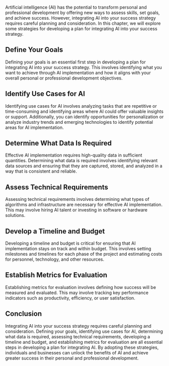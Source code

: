 
Artificial intelligence (AI) has the potential to transform personal and professional development by offering new ways to assess skills, set goals, and achieve success. However, integrating AI into your success strategy requires careful planning and consideration. In this chapter, we will explore some strategies for developing a plan for integrating AI into your success strategy.

Define Your Goals
-----------------

Defining your goals is an essential first step in developing a plan for integrating AI into your success strategy. This involves identifying what you want to achieve through AI implementation and how it aligns with your overall personal or professional development objectives.

Identify Use Cases for AI
-------------------------

Identifying use cases for AI involves analyzing tasks that are repetitive or time-consuming and identifying areas where AI could offer valuable insights or support. Additionally, you can identify opportunities for personalization or analyze industry trends and emerging technologies to identify potential areas for AI implementation.

Determine What Data Is Required
-------------------------------

Effective AI implementation requires high-quality data in sufficient quantities. Determining what data is required involves identifying relevant data sources and ensuring that they are captured, stored, and analyzed in a way that is consistent and reliable.

Assess Technical Requirements
-----------------------------

Assessing technical requirements involves determining what types of algorithms and infrastructure are necessary for effective AI implementation. This may involve hiring AI talent or investing in software or hardware solutions.

Develop a Timeline and Budget
-----------------------------

Developing a timeline and budget is critical for ensuring that AI implementation stays on track and within budget. This involves setting milestones and timelines for each phase of the project and estimating costs for personnel, technology, and other resources.

Establish Metrics for Evaluation
--------------------------------

Establishing metrics for evaluation involves defining how success will be measured and evaluated. This may involve tracking key performance indicators such as productivity, efficiency, or user satisfaction.

Conclusion
----------

Integrating AI into your success strategy requires careful planning and consideration. Defining your goals, identifying use cases for AI, determining what data is required, assessing technical requirements, developing a timeline and budget, and establishing metrics for evaluation are all essential steps in developing a plan for integrating AI. By adopting these strategies, individuals and businesses can unlock the benefits of AI and achieve greater success in their personal and professional development.
